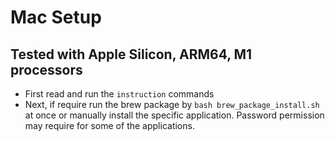 # Mac Setup

## Tested with Apple Silicon, ARM64, M1 processors

* First read and run the `instruction` commands
* Next, if require run the brew package by `bash brew_package_install.sh` at once or manually install the specific application. Password permission may require for some of the applications.
